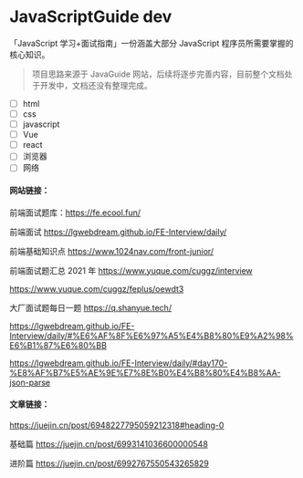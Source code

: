 # JavaScriptGuide dev

「JavaScript 学习+面试指南」一份涵盖大部分 JavaScript 程序员所需要掌握的核心知识。

> 项目思路来源于 JavaGuide 网站，后续将逐步完善内容，目前整个文档处于开发中，文档还没有整理完成。

- [ ] html
- [ ] css
- [ ] javascript
- [ ] Vue
- [ ] react
- [ ] 浏览器
- [ ] 网络

#### 网站链接：

前端面试题库：https://fe.ecool.fun/

前端面试 https://lgwebdream.github.io/FE-Interview/daily/

前端基础知识点 https://www.1024nav.com/front-junior/

前端面试题汇总 2021 年 https://www.yuque.com/cuggz/interview

https://www.yuque.com/cuggz/feplus/oewdt3

大厂面试题每日一题 https://q.shanyue.tech/

https://lgwebdream.github.io/FE-Interview/daily/#%E6%AF%8F%E6%97%A5%E4%B8%80%E9%A2%98%E6%B1%87%E6%80%BB

https://lgwebdream.github.io/FE-Interview/daily/#day170-%E8%AF%B7%E5%AE%9E%E7%8E%B0%E4%B8%80%E4%B8%AA-json-parse

#### 文章链接：

https://juejin.cn/post/6948227795059212318#heading-0

基础篇 https://juejin.cn/post/6993141036600000548

进阶篇 https://juejin.cn/post/6992767550543265829
